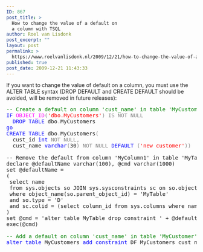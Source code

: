 ```yaml
---
ID: 867
post_title: >
  How to change the value of a default on
  a column with TSQL
author: Roel van Lisdonk
post_excerpt: ""
layout: post
permalink: >
  https://www.roelvanlisdonk.nl/2009/12/21/how-to-change-the-value-of-a-default-on-a-column-with-tsql/
published: true
post_date: 2009-12-21 11:43:33
---
```

If you want to change the value of default on a column, you must use the ALTER TABLE syntax (DROP DEFAULT and CREATE DEFAULT should be avoided, will be removed in future releases):
<pre class="code"><span style="color: green;">-- Create a default on column 'cust_name' in table 'MyCustomer' with value 'new customer'
</span><span style="color: blue;">IF </span><span style="color: magenta;">OBJECT_ID</span><span style="color: gray;">(</span><span style="color: red;">'dbo.MyCustomers'</span><span style="color: gray;">) IS NOT NULL
  </span><span style="color: blue;">DROP TABLE </span>dbo<span style="color: gray;">.</span>MyCustomers
<span style="color: blue;">go
CREATE TABLE </span>dbo<span style="color: gray;">.</span>MyCustomers<span style="color: gray;">(
  </span>cust_id <span style="color: blue;">int </span><span style="color: gray;">NOT NULL,
  </span>cust_name <span style="color: blue;">varchar</span><span style="color: gray;">(</span>30<span style="color: gray;">) NOT NULL </span><span style="color: blue;">DEFAULT </span><span style="color: gray;">(</span><span style="color: red;">'new customer'</span><span style="color: gray;">))

</span><span>-- Remove the default from column 'MyColumn1' in table 'MyTable'
declare @defaultName varchar(100), @cmd varchar(1000)
set @defaultName =
(
 select name
 from sys.objects so JOIN sys.sysconstraints sc on so.object_id = sc.constid
 where object_name(so.parent_object_id) = 'MyTable'
 and so.type = 'D'
 and sc.colid = (select column_id from sys.columns where name = 'MyColumn1' and Object_ID = Object_ID(N'MyTable'))
)
set @cmd = 'alter table MyTable drop constraint ' + @defaultName
exec(@cmd)</span>
<span style="color: green;">
-- Add a default on column 'cust_name' in table 'MyCustomer' with value 'new text customer'
</span><span style="color: blue;">alter table </span>MyCustomers <span style="color: blue;">add constraint </span>DF_MyCustomers_cust_name <span style="color: blue;">default </span><span style="color: red;">'new text customer' </span><span style="color: blue;">for </span>cust_name<span style="color: gray;">;</span></pre>
<a href="http://11011.net/software/vspaste"></a>